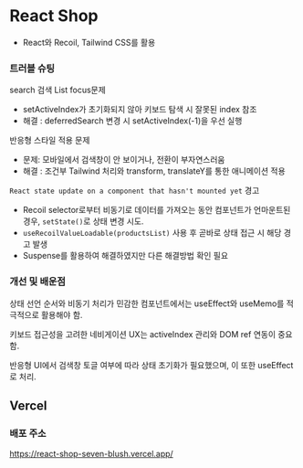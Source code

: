 # React Shop

- React와 Recoil, Tailwind CSS를 활용

### 트러블 슈팅

search 검색 List focus문제

- setActiveIndex가 초기화되지 않아 키보드 탐색 시 잘못된 index 참조
- 해결 : deferredSearch 변경 시 setActiveIndex(-1)을 우선 실행

반응형 스타일 적용 문제

- 문제: 모바일에서 검색창이 안 보이거나, 전환이 부자연스러움
- 해결 : 조건부 Tailwind 처리와 transform, translateY를 통한 애니메이션 적용

`React state update on a component that hasn't mounted yet` 경고

- Recoil selector로부터 비동기로 데이터를 가져오는 동안 컴포넌트가 언마운트된 경우, `setState()`로 상태 변경 시도.
- `useRecoilValueLoadable(productsList)` 사용 후 곧바로 상태 접근 시 해당 경고 발생
- Suspense를 활용하여 해결하였지만 다른 해결방법 확인 필요

### 개선 및 배운점

상태 선언 순서와 비동기 처리가 민감한 컴포넌트에서는 useEffect와 useMemo를 적극적으로 활용해야 함.

키보드 접근성을 고려한 네비게이션 UX는 activeIndex 관리와 DOM ref 연동이 중요함.

반응형 UI에서 검색창 토글 여부에 따라 상태 초기화가 필요했으며, 이 또한 useEffect로 처리.

## Vercel

### 배포 주소

https://react-shop-seven-blush.vercel.app/
